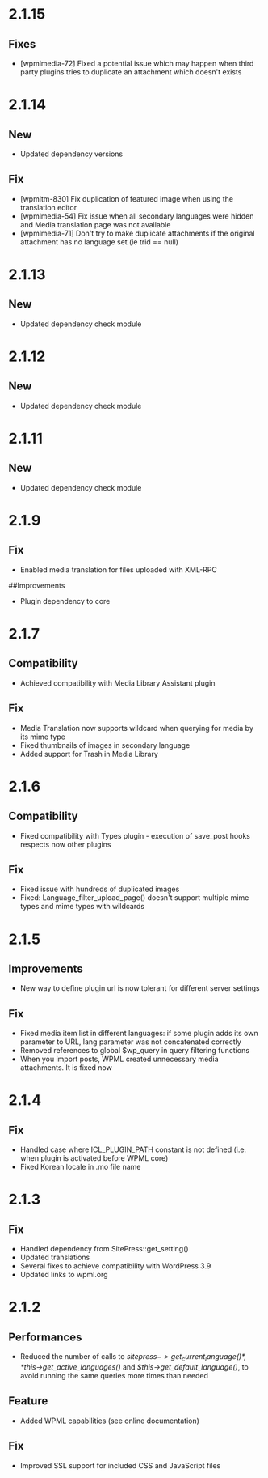 # 2.1.15

## Fixes
* [wpmlmedia-72] Fixed a potential issue which may happen when third party plugins tries to duplicate an attachment which doesn't exists

# 2.1.14

## New
* Updated dependency versions

## Fix
* [wpmltm-830] Fix duplication of featured image when using the translation editor
* [wpmlmedia-54] Fix issue when all secondary languages were hidden and Media translation page was not available
* [wpmlmedia-71] Don't try to make duplicate attachments if the original attachment has no language set (ie trid == null)

# 2.1.13

## New
* Updated dependency check module

# 2.1.12

## New
* Updated dependency check module

# 2.1.11

## New
* Updated dependency check module

# 2.1.9

## Fix
* Enabled media translation for files uploaded with XML-RPC

##Improvements
* Plugin dependency to core

# 2.1.7

## Compatibility
* Achieved compatibility with Media Library Assistant plugin

## Fix
* Media Translation now supports wildcard when querying for media by its mime type
* Fixed thumbnails of images in secondary language
* Added support for Trash in Media Library

# 2.1.6

## Compatibility
* Fixed compatibility with Types plugin - execution of save_post hooks respects now other plugins

## Fix
* Fixed issue with hundreds of duplicated images
* Fixed: Language_filter_upload_page() doesn't support multiple mime types and mime types with wildcards

# 2.1.5

## Improvements
* New way to define plugin url is now tolerant for different server settings

## Fix
* Fixed media item list in different languages: if some plugin adds its own parameter to URL, lang parameter was not concatenated correctly
* Removed references to global $wp_query in query filtering functions
* When you import posts, WPML created unnecessary media attachments. It is fixed now

# 2.1.4

## Fix
* Handled case where ICL_PLUGIN_PATH constant is not defined (i.e. when plugin is activated before WPML core)
* Fixed Korean locale in .mo file name

# 2.1.3

## Fix
* Handled dependency from SitePress::get_setting()
* Updated translations
* Several fixes to achieve compatibility with WordPress 3.9
* Updated links to wpml.org

# 2.1.2

## Performances
* Reduced the number of calls to *$sitepress->get_current_language()*, *$this->get_active_languages()* and *$this->get_default_language()*, to avoid running the same queries more times than needed

## Feature
* Added WPML capabilities (see online documentation)

## Fix
* Improved SSL support for included CSS and JavaScript files
